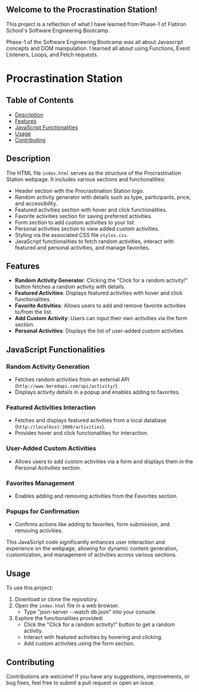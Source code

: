 ## Welcome to the Procrastination Station!

This project is a reflection of what I have learned from Phase-1 of Flatiron School's Software Engineering Bootcamp.

Phase-1 of the Software Engineering Bootcamp was all about Javascript concepts and DOM manipulation.
I learned all about using Functions, Event Listeners, Loops, and Fetch requests.

# Procrastination Station

## Table of Contents
- [Description](#description)
- [Features](#features)
- [JavaScript Functionalities](#javascript-functionalities)
- [Usage](#usage)
- [Contributing](#contributing)

## Description
The HTML file `index.html` serves as the structure of the Procrastination Station webpage. It includes various sections and functionalities:
- Header section with the Procrastination Station logo.
- Random activity generator with details such as type, participants, price, and accessibility.
- Featured activities section with hover and click functionalities.
- Favorite activities section for saving preferred activities.
- Form section to add custom activities to your list.
- Personal activities section to view added custom activities.
- Styling via the associated CSS file `styles.css`.
- JavaScript functionalities to fetch random activities, interact with featured and personal activities, and manage favorites.

## Features
- **Random Activity Generator**: Clicking the "Click for a random activity!" button fetches a random activity with details.
- **Featured Activities**: Displays featured activities with hover and click functionalities.
- **Favorite Activities**: Allows users to add and remove favorite activities to/from the list.
- **Add Custom Activity**: Users can input their own activities via the form section.
- **Personal Activities**: Displays the list of user-added custom activities.

## JavaScript Functionalities
### Random Activity Generation
- Fetches random activities from an external API (`http://www.boredapi.com/api/activity/`).
- Displays activity details in a popup and enables adding to favorites.

### Featured Activities Interaction
- Fetches and displays featured activities from a local database (`http://localhost:3000/activities`).
- Provides hover and click functionalities for interaction.

### User-Added Custom Activities
- Allows users to add custom activities via a form and displays them in the Personal Activities section.

### Favorites Management
- Enables adding and removing activities from the Favorites section.

### Popups for Confirmation
- Confirms actions like adding to favorites, form submission, and removing activities.

This JavaScript code significantly enhances user interaction and experience on the webpage, allowing for dynamic content generation, customization, and management of activities across various sections.

## Usage
To use this project:
1. Download or clone the repository.
2. Open the `index.html` file in a web browser.
   - Type "json-server --watch db.json" into your console.
3. Explore the functionalities provided:
   - Click the "Click for a random activity!" button to get a random activity.
   - Interact with featured activities by hovering and clicking.
   - Add custom activities using the form section.

## Contributing
Contributions are welcome! If you have any suggestions, improvements, or bug fixes, feel free to submit a pull request or open an issue.


